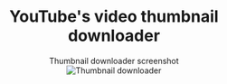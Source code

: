 <div align="center">
    <h1>YouTube's video thumbnail downloader</h1>
    <figure>
        <figcaption>Thumbnail downloader screenshot</figcaption>
            <img src="screen-shot.JPG" alt="Thumbnail downloader">
    </figure>
</div>
